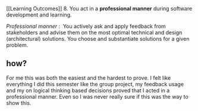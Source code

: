 [[Learning Outcomes]]
8. You act in a **professional manner** during software development and learning.

_Professional manner_ : 
You actively ask and apply feedback from stakeholders and advise them on the most optimal technical and design (architectural) solutions. You choose and substantiate solutions for a given problem.

## how?
For me this was both the easiest and the hardest to prove. I felt like everything I did this semester like the group project, my feedback usage and my on logical thinking based decisions proved that I acted in a professional manner. Even so I was never really sure if this was the way to show this.